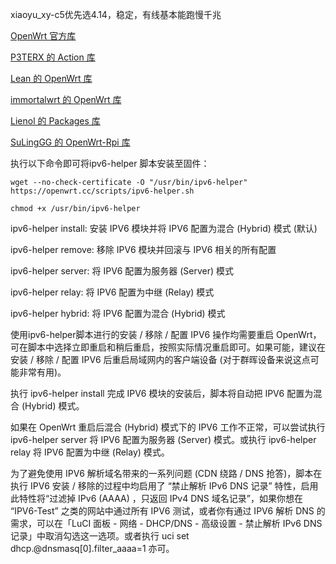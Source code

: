xiaoyu_xy-c5优先选4.14，稳定，有线基本能跑慢千兆
 
[OpenWrt 官方库](https://github.com/openwrt/openwrt)

[P3TERX 的 Action 库](https://github.com/P3TERX/Actions-OpenWrt)

[Lean 的 OpenWrt 库](https://github.com/coolsnowwolf/lede)

[immortalwrt 的 OpenWrt 库](https://github.com/immortalwrt/immortalwrt)

[Lienol 的 Packages 库](https://github.com/Lienol/openwrt-packages)

[SuLingGG 的 OpenWrt-Rpi 库](https://github.com/SuLingGG/OpenWrt-Rpi)


执行以下命令即可将ipv6-helper 脚本安装至固件：

`wget --no-check-certificate -O "/usr/bin/ipv6-helper" https://openwrt.cc/scripts/ipv6-helper.sh`

`chmod +x /usr/bin/ipv6-helper`


ipv6-helper install: 安装 IPV6 模块并将 IPV6 配置为混合 (Hybrid) 模式 (默认)

ipv6-helper remove: 移除 IPV6 模块并回滚与 IPV6 相关的所有配置

ipv6-helper server: 将 IPV6 配置为服务器 (Server) 模式

ipv6-helper relay: 将 IPV6 配置为中继 (Relay) 模式

ipv6-helper hybrid: 将 IPV6 配置为混合 (Hybrid) 模式

 
使用ipv6-helper脚本进行的安装 / 移除 / 配置 IPV6 操作均需要重启 OpenWrt，可在脚本中选择立即重启和稍后重启，按照实际情况重启即可。如果可能，建议在安装 / 移除 / 配置 IPV6 后重启局域网内的客户端设备 (对于群晖设备来说这点可能非常有用)。

执行 ipv6-helper install 完成 IPV6 模块的安装后，脚本将自动把 IPV6 配置为混合 (Hybrid) 模式。

如果在 OpenWrt 重启后混合 (Hybrid) 模式下的 IPV6 工作不正常，可以尝试执行 ipv6-helper server 将 IPV6 配置为服务器 (Server) 模式。或执行 ipv6-helper relay 将 IPV6 配置为中继 (Relay) 模式。

为了避免使用 IPV6 解析域名带来的一系列问题 (CDN 绕路 / DNS 抢答)，脚本在执行 IPV6 安装 / 移除的过程中均启用了 “禁止解析 IPv6 DNS 记录” 特性，启用此特性将“过滤掉 IPv6 (AAAA) ，只返回 IPv4 DNS 域名记录”，如果你想在 “IPV6-Test” 之类的网站中通过所有 IPV6 测试，或者你有通过 IPV6 解析 DNS 的需求，可以在「LuCI 面板 - 网络 - DHCP/DNS - 高级设置 - 禁止解析 IPv6 DNS 记录」中取消勾选这一选项。或者执行 uci set dhcp.@dnsmasq[0].filter_aaaa=1 亦可。
